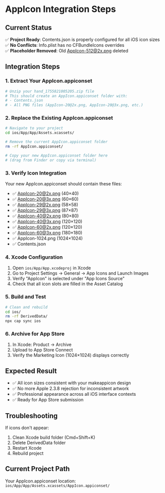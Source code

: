# AppIcon Integration Steps

## Current Status
✅ **Project Ready**: Contents.json is properly configured for all iOS icon sizes  
✅ **No Conflicts**: Info.plist has no CFBundleIcons overrides  
✅ **Placeholder Removed**: Old AppIcon-512@2x.png deleted  

## Integration Steps

### 1. Extract Your AppIcon.appiconset
```bash
# Unzip your hand_1755821005205.zip file
# This should create an AppIcon.appiconset folder with:
# - Contents.json
# - All PNG files (AppIcon-20@2x.png, AppIcon-20@3x.png, etc.)
```

### 2. Replace the Existing AppIcon.appiconset
```bash
# Navigate to your project
cd ios/App/App/Assets.xcassets/

# Remove the current AppIcon.appiconset folder
rm -rf AppIcon.appiconset/

# Copy your new AppIcon.appiconset folder here
# (drag from Finder or copy via terminal)
```

### 3. Verify Icon Integration
Your new AppIcon.appiconset should contain these files:
- ✅ AppIcon-20@2x.png (40×40)
- ✅ AppIcon-20@3x.png (60×60) 
- ✅ AppIcon-29@2x.png (58×58)
- ✅ AppIcon-29@3x.png (87×87)
- ✅ AppIcon-40@2x.png (80×80)
- ✅ AppIcon-40@3x.png (120×120)
- ✅ AppIcon-60@2x.png (120×120)
- ✅ AppIcon-60@3x.png (180×180)
- ✅ AppIcon-1024.png (1024×1024)
- ✅ Contents.json

### 4. Xcode Configuration
1. Open `ios/App/App.xcodeproj` in Xcode
2. Go to Project Settings → General → App Icons and Launch Images
3. Verify "AppIcon" is selected under "App Icons Source"
4. Check that all icon slots are filled in the Asset Catalog

### 5. Build and Test
```bash
# Clean and rebuild
cd ios/
rm -rf DerivedData/
npx cap sync ios
```

### 6. Archive for App Store
1. In Xcode: Product → Archive
2. Upload to App Store Connect
3. Verify the Marketing Icon (1024×1024) displays correctly

## Expected Result
- ✅ All icon sizes consistent with your makeappicon design
- ✅ No more Apple 2.3.8 rejection for inconsistent artwork
- ✅ Professional appearance across all iOS interface contexts
- ✅ Ready for App Store submission

## Troubleshooting
If icons don't appear:
1. Clean Xcode build folder (Cmd+Shift+K)
2. Delete DerivedData folder
3. Restart Xcode
4. Rebuild project

## Current Project Path
Your AppIcon.appiconset location: `ios/App/App/Assets.xcassets/AppIcon.appiconset/`